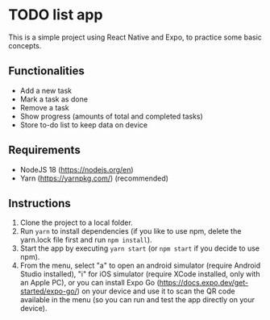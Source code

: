 # TODO list app

This is a simple project using React Native and Expo, to practice some basic concepts.

## Functionalities

- Add a new task
- Mark a task as done
- Remove a task
- Show progress (amounts of total and completed tasks)
- Store to-do list to keep data on device

## Requirements

- NodeJS 18 (https://nodejs.org/en)
- Yarn (https://yarnpkg.com/) (recommended)

## Instructions

1. Clone the project to a local folder.
2. Run `yarn` to install dependencies (if you like to use npm, delete the yarn.lock file first and run `npm install`).
3. Start the app by executing `yarn start` (or `npm start` if you decide to use npm).
4. From the menu, select "a" to open an android simulator (require Android Studio installed), "i" for iOS simulator (require XCode installed, only with an Apple PC), or you can install Expo Go (https://docs.expo.dev/get-started/expo-go/) on your device and use it to scan the QR code available in the menu (so you can run and test the app directly on your device).
